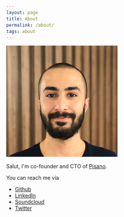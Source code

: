 ```yaml
---
layout: page
title: About
permalink: /about/
tags: about
---
```


![emir](/images/me.png)

Salut, I'm co-founder and CTO of [Pisano](https://pisano.co).

You can reach me via

- [Github](https://github.com/bleda)
- [LinkedIn](https://www.linkedin.com/in/emirbostan)
- [Soundcloud](https://soundcloud.com/bostanemir)
- [Twitter](https://twitter.com/bostanemir)
